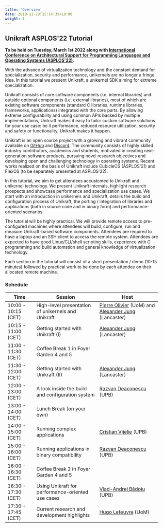 ```yaml
---
title: 'Overview'
date: 2018-11-28T15:14:39+10:00
weight: 1
---
```


## Unikraft ASPLOS'22 Tutorial

**To be held on Tuesday, March 1st 2022 along with [International
Conference on Architectural Support for Programming Languages and
Operating Systems (ASPLOS'22)](https://asplos-conference.org)**.

With the advance of virtualization technology and the constant demand for
specialization, security and performance, unikernels are no longer a fringe
idea.  In this tutorial we present Unikraft, a unikernel SDK aiming for extreme
specialization.

Unikraft consists of core software components (i.e. internal libraries) and
outside optional components (i.e. external libraries), most of which are
existing software components (standard C libraries, runtime libraries,
frameworks, applications) integrated with the core parts.  By allowing extreme
configurability and using common APIs backed by multiple implementations,
Unikraft makes it easy to tailor custom software solutions for your use case: be
it performance, reduced resource utilization, security and safety or
functionality, Unikraft makes it happen.

Unikraft is an open source project with a growing and vibrant community
available on [GitHub](https://github.com/unikraft/) and
[Discord](https://bit.ly/UnikraftDiscord).  The community consists of highly
skilled industry contributors, academics and students, motivated in creating
next-generation software products, pursuing novel research objectives and
developing open and challenging technology in operating systems.  Recent works
realized on the basis of Unikraft include CubicleOS (ASPLOS'21) and FlexOS (to
be separately presented at ASPLOS'22).

In this tutorial, we aim to get attendees accustomed to Unikraft and unikernel
technology.  We present Unikraft internals, highlight research prospects and
showcase performance and specialization use cases. We start with an introduction
in unikernels and Unikraft, details the build and configuration process of
Unikraft, the porting / integration of libraries and applications (both in
source code and in binary form) and performance-oriented scenarios.

The tutorial will be highly practical.  We will provide remote access to
pre-configured machines where attendees will build, configure, run and measure
Unikraft-based software components.  Attendees are required to have a laptop and
an SSH client to access the remote system. Attendees are expected to have good
Linux/CLI/shell scripting skills, experience with C programming and build
automation and general knowledge of virtualization technology.

Each section in the tutorial will consist of a short presentation / demo (10-15
minutes) followed by practical work to be done by each attendee on their
allocated remote machine.

### Schedule

| Time                | Session                                             | Host                   |
| ------------------- | --------------------------------------------------- | ---------------------- |
| 10:00 - 10:15 (CET) | High-level presentation of unikernels and Unikraft  | [Pierre Olivier](https://sites.google.com/view/pierreolivier) (UoM) and [Alexander Jung](https://github.com/nderjung) (Lancaster) |
| 10:15 - 11:00 (CET) | Getting started with Unikraft (I)                   | [Alexander Jung](https://github.com/nderjung) (Lancaster) |
| 11:00 - 11:30 (CET) | Coffee Break 1 in Foyer Garden 4 and 5              | |
| 11:30 - 12:00 (CET) | Getting started with Unikraft (II)                  | [Alexander Jung](https://github.com/nderjung) (Lancaster) |
| 12:00 - 13:00 (CET) | A look inside the build and configuration system    | [Razvan Deaconescu](https://github.com/razvand) (UPB) |
| 13:00 - 14:00 (CET) | Lunch Break (on your own)                           | |
| 14:00 - 15:00 (CET) | Running complex applications                        | [Cristian Vijelie](https://github.com/cristian-vijelie) (UPB) |
| 15:00 - 16:00 (CET) | Running applications in binary compatibility        | [Razvan Deaconescu](https://github.com/razvand) (UPB) |
| 16:00 - 16:30 (CET) | Coffee Break 2 in Foyer Garden 4 and 5              | |
| 16:30 - 17:30 (CET) | Using Unikraft for performance-oriented use cases   | [Vlad-Andrei Bădoiu](https://vladandrew.github.io/) (UPB) |
| 17:30 - 17:45 (CET) | Current research and development highlights         | [Hugo Lefeuvre](https://www.research.manchester.ac.uk/portal/en/researchers/hugo-lefeuvre(6a7c2d5d-c88b-427d-9a6f-5a1fa3ceae8f).html) (UoM) |
